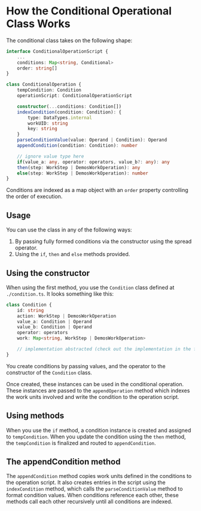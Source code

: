 # How the Conditional Operational Class Works

The conditional class takes on the following shape:

```ts
interface ConditionalOperationScript {
    ...
    conditions: Map<string, Conditional>
    order: string[]
}

class ConditionalOperation {
    tempCondition: Condition
    operationScript: ConditionalOperationScript

    constructor(...conditions: Condition[])
    indexCondition(condition: Condition): {
        type: DataTypes.internal
        workUID: string
        key: string
    }
    parseConditionValue(value: Operand | Condition): Operand
    appendCondition(condition: Condition): number

    // ignore value type here
    if(value_a: any, operator: operators, value_b?: any): any
    then(step: WorkStep | DemosWorkOperation): any
    else(step: WorkStep | DemosWorkOperation): number
}
```

Conditions are indexed as a map object with an `order` property controlling the order of execution.

## Usage

You can use the class in any of the following ways:

1. By passing fully formed conditions via the constructor using the spread operator.
2. Using the `if`, `then` and `else` methods provided.

## Using the constructor

When using the first method, you use the `Condition` class defined at `./condition.ts`. It looks something like this:

```ts
class Condition {
    id: string
    action: WorkStep | DemosWorkOperation
    value_a: Condition | Operand
    value_b: Condition | Operand
    operator: operators
    work: Map<string, WorkStep | DemosWorkOperation>

    // implementation abstracted (check out the implementation in the file)
}
```

You create conditions by passing values, and the operator to the constructor of the `Condition` class.

Once created, these instances can be used in the conditional operation. These instances are passed to the `appendOperation` method which indexes the work units involved and write the condition to the operation script.

## Using methods

When you use the `if` method, a condition instance is created and assigned to `tempCondition`. When you update the condition using the `then` method, the `tempCondition` is finalized and routed to `appendCondition`.

## The appendCondition method

The `appendCondition` method copies work units defined in the conditions to the operation script. It also creates entries in the script using the `indexCondition` method, which calls the `parseConditionValue` method to format condition values. When conditions reference each other, these methods call each other recursively until all conditions are indexed.
